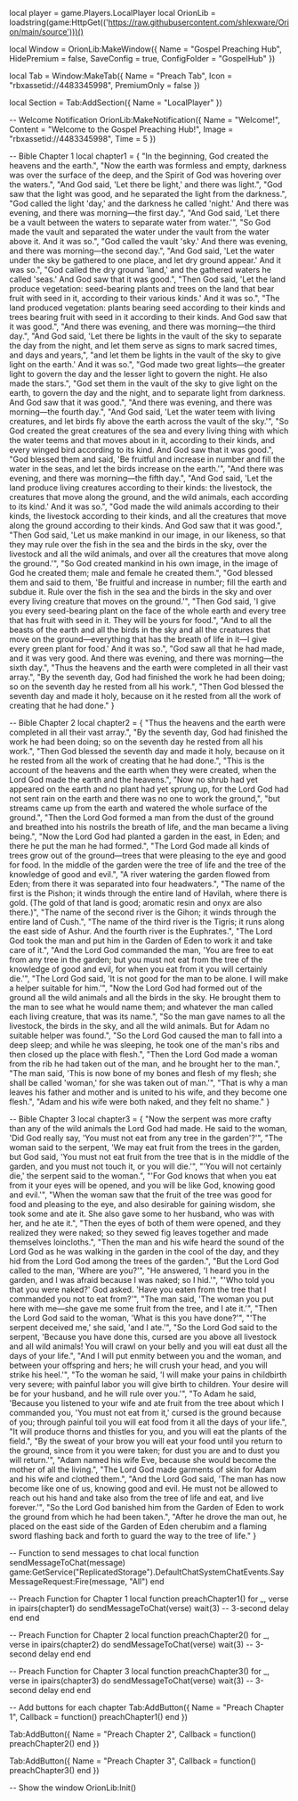 local player = game.Players.LocalPlayer
local OrionLib = loadstring(game:HttpGet(('https://raw.githubusercontent.com/shlexware/Orion/main/source')))()

local Window = OrionLib:MakeWindow({
    Name = "Gospel Preaching Hub",
    HidePremium = false,
    SaveConfig = true,
    ConfigFolder = "GospelHub"
})

local Tab = Window:MakeTab({
    Name = "Preach Tab",
    Icon = "rbxassetid://4483345998",
    PremiumOnly = false
})

local Section = Tab:AddSection({ Name = "LocalPlayer" })

-- Welcome Notification
OrionLib:MakeNotification({
    Name = "Welcome!",
    Content = "Welcome to the Gospel Preaching Hub!",
    Image = "rbxassetid://4483345998",
    Time = 5
})

-- Bible Chapter 1
local chapter1 = {
    "In the beginning, God created the heavens and the earth.",
    "Now the earth was formless and empty, darkness was over the surface of the deep, and the Spirit of God was hovering over the waters.",
    "And God said, 'Let there be light,' and there was light.",
    "God saw that the light was good, and he separated the light from the darkness.",
    "God called the light 'day,' and the darkness he called 'night.' And there was evening, and there was morning—the first day.",
    "And God said, 'Let there be a vault between the waters to separate water from water.'",
    "So God made the vault and separated the water under the vault from the water above it. And it was so.",
    "God called the vault 'sky.' And there was evening, and there was morning—the second day.",
    "And God said, 'Let the water under the sky be gathered to one place, and let dry ground appear.' And it was so.",
    "God called the dry ground 'land,' and the gathered waters he called 'seas.' And God saw that it was good.",
    "Then God said, 'Let the land produce vegetation: seed-bearing plants and trees on the land that bear fruit with seed in it, according to their various kinds.' And it was so.",
    "The land produced vegetation: plants bearing seed according to their kinds and trees bearing fruit with seed in it according to their kinds. And God saw that it was good.",
    "And there was evening, and there was morning—the third day.",
    "And God said, 'Let there be lights in the vault of the sky to separate the day from the night, and let them serve as signs to mark sacred times, and days and years,",
    "and let them be lights in the vault of the sky to give light on the earth.' And it was so.",
    "God made two great lights—the greater light to govern the day and the lesser light to govern the night. He also made the stars.",
    "God set them in the vault of the sky to give light on the earth, to govern the day and the night, and to separate light from darkness. And God saw that it was good.",
    "And there was evening, and there was morning—the fourth day.",
    "And God said, 'Let the water teem with living creatures, and let birds fly above the earth across the vault of the sky.'",
    "So God created the great creatures of the sea and every living thing with which the water teems and that moves about in it, according to their kinds, and every winged bird according to its kind. And God saw that it was good.",
    "God blessed them and said, 'Be fruitful and increase in number and fill the water in the seas, and let the birds increase on the earth.'",
    "And there was evening, and there was morning—the fifth day.",
    "And God said, 'Let the land produce living creatures according to their kinds: the livestock, the creatures that move along the ground, and the wild animals, each according to its kind.' And it was so.",
    "God made the wild animals according to their kinds, the livestock according to their kinds, and all the creatures that move along the ground according to their kinds. And God saw that it was good.",
    "Then God said, 'Let us make mankind in our image, in our likeness, so that they may rule over the fish in the sea and the birds in the sky, over the livestock and all the wild animals, and over all the creatures that move along the ground.'",
    "So God created mankind in his own image, in the image of God he created them; male and female he created them.",
    "God blessed them and said to them, 'Be fruitful and increase in number; fill the earth and subdue it. Rule over the fish in the sea and the birds in the sky and over every living creature that moves on the ground.'",
    "Then God said, 'I give you every seed-bearing plant on the face of the whole earth and every tree that has fruit with seed in it. They will be yours for food.",
    "And to all the beasts of the earth and all the birds in the sky and all the creatures that move on the ground—everything that has the breath of life in it—I give every green plant for food.' And it was so.",
    "God saw all that he had made, and it was very good. And there was evening, and there was morning—the sixth day.",
    "Thus the heavens and the earth were completed in all their vast array.",
    "By the seventh day, God had finished the work he had been doing; so on the seventh day he rested from all his work.",
    "Then God blessed the seventh day and made it holy, because on it he rested from all the work of creating that he had done."
}

-- Bible Chapter 2
local chapter2 = {
    "Thus the heavens and the earth were completed in all their vast array.",
    "By the seventh day, God had finished the work he had been doing; so on the seventh day he rested from all his work.",
    "Then God blessed the seventh day and made it holy, because on it he rested from all the work of creating that he had done.",
    "This is the account of the heavens and the earth when they were created, when the Lord God made the earth and the heavens.",
    "Now no shrub had yet appeared on the earth and no plant had yet sprung up, for the Lord God had not sent rain on the earth and there was no one to work the ground,",
    "but streams came up from the earth and watered the whole surface of the ground.",
    "Then the Lord God formed a man from the dust of the ground and breathed into his nostrils the breath of life, and the man became a living being.",
    "Now the Lord God had planted a garden in the east, in Eden; and there he put the man he had formed.",
    "The Lord God made all kinds of trees grow out of the ground—trees that were pleasing to the eye and good for food. In the middle of the garden were the tree of life and the tree of the knowledge of good and evil.",
    "A river watering the garden flowed from Eden; from there it was separated into four headwaters.",
    "The name of the first is the Pishon; it winds through the entire land of Havilah, where there is gold. (The gold of that land is good; aromatic resin and onyx are also there.)",
    "The name of the second river is the Gihon; it winds through the entire land of Cush.",
    "The name of the third river is the Tigris; it runs along the east side of Ashur. And the fourth river is the Euphrates.",
    "The Lord God took the man and put him in the Garden of Eden to work it and take care of it.",
    "And the Lord God commanded the man, 'You are free to eat from any tree in the garden; but you must not eat from the tree of the knowledge of good and evil, for when you eat from it you will certainly die.'",
    "The Lord God said, 'It is not good for the man to be alone. I will make a helper suitable for him.'",
    "Now the Lord God had formed out of the ground all the wild animals and all the birds in the sky. He brought them to the man to see what he would name them; and whatever the man called each living creature, that was its name.",
    "So the man gave names to all the livestock, the birds in the sky, and all the wild animals. But for Adam no suitable helper was found.",
    "So the Lord God caused the man to fall into a deep sleep; and while he was sleeping, he took one of the man's ribs and then closed up the place with flesh.",
    "Then the Lord God made a woman from the rib he had taken out of the man, and he brought her to the man.",
    "The man said, 'This is now bone of my bones and flesh of my flesh; she shall be called 'woman,' for she was taken out of man.'",
    "That is why a man leaves his father and mother and is united to his wife, and they become one flesh.",
    "Adam and his wife were both naked, and they felt no shame."
}

-- Bible Chapter 3
local chapter3 = {
    "Now the serpent was more crafty than any of the wild animals the Lord God had made. He said to the woman, 'Did God really say, 'You must not eat from any tree in the garden'?'",
    "The woman said to the serpent, 'We may eat fruit from the trees in the garden, but God said, 'You must not eat fruit from the tree that is in the middle of the garden, and you must not touch it, or you will die.'",
    "'You will not certainly die,' the serpent said to the woman.",
    "'For God knows that when you eat from it your eyes will be opened, and you will be like God, knowing good and evil.'",
    "When the woman saw that the fruit of the tree was good for food and pleasing to the eye, and also desirable for gaining wisdom, she took some and ate it. She also gave some to her husband, who was with her, and he ate it.",
    "Then the eyes of both of them were opened, and they realized they were naked; so they sewed fig leaves together and made themselves loincloths.",
    "Then the man and his wife heard the sound of the Lord God as he was walking in the garden in the cool of the day, and they hid from the Lord God among the trees of the garden.",
    "But the Lord God called to the man, 'Where are you?'",
    "He answered, 'I heard you in the garden, and I was afraid because I was naked; so I hid.'",
    "'Who told you that you were naked?' God asked. 'Have you eaten from the tree that I commanded you not to eat from?'",
    "The man said, 'The woman you put here with me—she gave me some fruit from the tree, and I ate it.'",
    "Then the Lord God said to the woman, 'What is this you have done?'",
    "'The serpent deceived me,' she said, 'and I ate.'",
    "So the Lord God said to the serpent, 'Because you have done this, cursed are you above all livestock and all wild animals! You will crawl on your belly and you will eat dust all the days of your life.",
    "And I will put enmity between you and the woman, and between your offspring and hers; he will crush your head, and you will strike his heel.'",
    "To the woman he said, 'I will make your pains in childbirth very severe; with painful labor you will give birth to children. Your desire will be for your husband, and he will rule over you.'",
    "To Adam he said, 'Because you listened to your wife and ate fruit from the tree about which I commanded you, 'You must not eat from it,' cursed is the ground because of you; through painful toil you will eat food from it all the days of your life.",
    "It will produce thorns and thistles for you, and you will eat the plants of the field.",
    "By the sweat of your brow you will eat your food until you return to the ground, since from it you were taken; for dust you are and to dust you will return.'",
    "Adam named his wife Eve, because she would become the mother of all the living.",
    "The Lord God made garments of skin for Adam and his wife and clothed them.",
    "And the Lord God said, 'The man has now become like one of us, knowing good and evil. He must not be allowed to reach out his hand and take also from the tree of life and eat, and live forever.'",
    "So the Lord God banished him from the Garden of Eden to work the ground from which he had been taken.",
    "After he drove the man out, he placed on the east side of the Garden of Eden cherubim and a flaming sword flashing back and forth to guard the way to the tree of life."
}

-- Function to send messages to chat
local function sendMessageToChat(message)
    game:GetService("ReplicatedStorage").DefaultChatSystemChatEvents.SayMessageRequest:Fire(message, "All")
end

-- Preach Function for Chapter 1
local function preachChapter1()
    for _, verse in ipairs(chapter1) do
        sendMessageToChat(verse)
        wait(3) -- 3-second delay
    end
end

-- Preach Function for Chapter 2
local function preachChapter2()
    for _, verse in ipairs(chapter2) do
        sendMessageToChat(verse)
        wait(3) -- 3-second delay
    end
end

-- Preach Function for Chapter 3
local function preachChapter3()
    for _, verse in ipairs(chapter3) do
        sendMessageToChat(verse)
        wait(3) -- 3-second delay
    end
end

-- Add buttons for each chapter
Tab:AddButton({
    Name = "Preach Chapter 1",
    Callback = function()
        preachChapter1()
    end
})

Tab:AddButton({
    Name = "Preach Chapter 2",
    Callback = function()
        preachChapter2()
    end
})

Tab:AddButton({
    Name = "Preach Chapter 3",
    Callback = function()
        preachChapter3()
    end
})

-- Show the window
OrionLib:Init()
